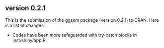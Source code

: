 ## version 0.2.1

This is the submission of the ggsem package (version 0.2.1) to CRAN. Here is a list of changes:

* Codes have been more safeguarded with try-catch blocks in inst/shiny/app.R.
